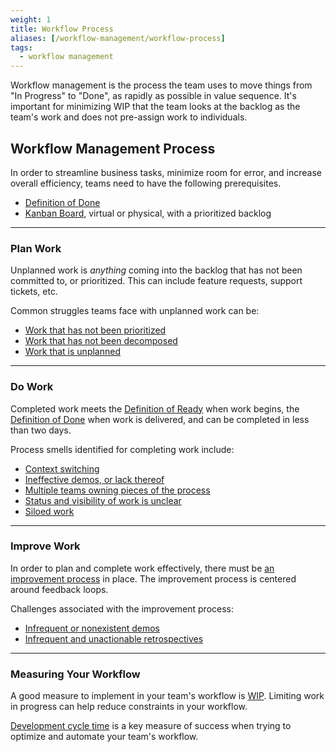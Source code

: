 ```yaml
---
weight: 1
title: Workflow Process
aliases: [/workflow-management/workflow-process]
tags:
  - workflow management
---
```


Workflow management is the process the team uses to move things from "In Progress" to "Done", as rapidly as possible in value sequence. It's important for minimizing WIP that the team looks at the backlog as the team's work and does not pre-assign work to individuals.

## Workflow Management Process

In order to streamline business tasks, minimize room for error, and increase
overall efficiency, teams need to have the following prerequisites.

- [Definition of Done](../definition-of-done)
- [Kanban Board](../visualizing-workflow), virtual or physical, with a
  prioritized backlog

---

### Plan Work

Unplanned work is _anything_ coming into the backlog that has not been committed
to, or prioritized. This can include feature requests, support tickets, etc.

Common struggles teams face with unplanned work can be:

- [Work that has not been prioritized](../unplanned-work)
- [Work that has not been decomposed](../../work-decomposition/work-breakdown)
- [Work that is unplanned](../unplanned-work)

---

### Do Work

Completed work meets the [Definition of Ready](../../work-decomposition/definition-of-ready)
when work begins, the [Definition of Done](../definition-of-done) when work
is delivered, and can be completed in less than two days.

Process smells identified for completing work include:

- [Context switching](../team-dynamics)
- [Ineffective demos, or lack thereof](../feedback-loops)
- [Multiple teams owning pieces of the process](../team-dynamics)
- [Status and visibility of work is unclear](../visualizing-workflow)
- [Siloed work](../team-dynamics)

---

### Improve Work

In order to plan and complete work effectively, there must be [an improvement
process](../delivery-system-improvement-journey#3-continuous-improvement) in place. The improvement process is centered around feedback loops.

Challenges associated with the improvement process:

- [Infrequent or nonexistent demos](../feedback-loops)
- [Infrequent and unactionable retrospectives](../../retrospective-playbook)

---

### Measuring Your Workflow

A good measure to implement in your team's workflow is [WIP](../limiting-wip).
Limiting work in progress can help reduce constraints in your workflow.

[Development cycle time](/metrics/development-cycle-time) is a key
measure of success when trying to optimize and automate your team's workflow.
